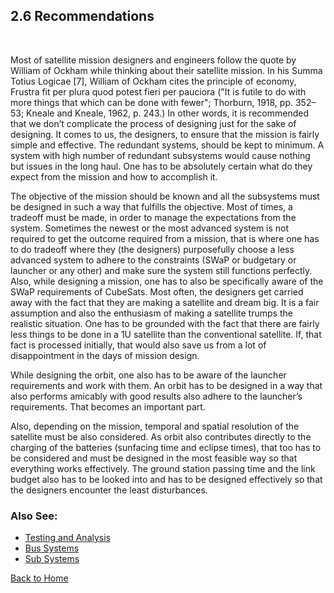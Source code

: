 
## 2.6 Recommendations
<br>

Most of satellite mission designers and engineers follow the quote by William of Ockham
while thinking about their satellite mission. In his Summa Totius Logicae [7], William of
Ockham cites the principle of economy, Frustra fit per plura quod potest fieri per pauciora ("It
is futile to do with more things that which can be done with fewer"; Thorburn, 1918, pp.
352–53; Kneale and Kneale, 1962, p. 243.) In other words, it is recommended that we don’t complicate the process of designing just for the sake of designing. It comes to us, the
designers, to ensure that the mission is fairly simple and effective. The redundant systems,
should be kept to minimum. A system with high number of redundant subsystems would
cause nothing but issues in the long haul. One has to be absolutely certain what do they
expect from the mission and how to accomplish it.

The objective of the mission should be known and all the subsystems must be designed
in such a way that fulfills the objective. Most of times, a tradeoff must be made, in order
to manage the expectations from the system. Sometimes the newest or the most advanced
system is not required to get the outcome required from a mission, that is where one has to do
tradeoff where they (the designers) purposefully choose a less advanced system to adhere to
the constraints (SWaP or budgetary or launcher or any other) and make sure the system still
functions perfectly. Also, while designing a mission, one has to also be specifically aware of
the SWaP requirements of CubeSats. Most often, the designers get carried away with the fact
that they are making a satellite and dream big. It is a fair assumption and also the enthusiasm
of making a satellite trumps the realistic situation. One has to be grounded with the fact that
there are fairly less things to be done in a 1U satellite than the conventional satellite. If, that
fact is processed initially, that would also save us from a lot of disappointment in the days of
mission design.

While designing the orbit, one also has to be aware of the launcher requirements and work
with them. An orbit has to be designed in a way that also performs amicably with good
results also adhere to the launcher’s requirements. That becomes an important part.

Also, depending on the mission, temporal and spatial resolution of the satellite must be also
considered. As orbit also contributes directly to the charging of the batteries (sunfacing time
and eclipse times), that too has to be considered and must be designed in the most feasible
way so that everything works effectively. The ground station passing time and the link budget
also has to be looked into and has to be designed effectively so that the designers encounter
the least disturbances.

### Also See:

- [Testing and Analysis](/en/learning/testingnanalysis.md)
- [Bus Systems](/en/learning/bussystems.md)
- [Sub Systems](/en/learning/subsystems.md)

[Back to Home](./index.md)